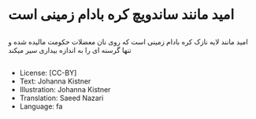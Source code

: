 # امید مانند ساندویچ کره بادام زمینی است

##
 امید مانند لایه نازک کره بادام زمینی است که روی نان معضلات حکومت مالیده شده و تنها گرسنه ای را به اندازه بیداری سیر میکند  

##
* License: [CC-BY]
* Text: Johanna Kistner
* Illustration: Johanna Kistner
* Translation: Saeed Nazari
* Language: fa
